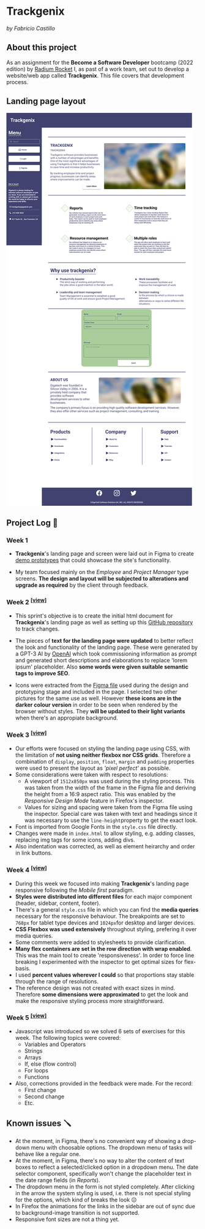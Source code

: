 # Trackgenix
_by Fabricio Castillo_

## About this project
As an assignment for the **Become a Software Developer**  bootcamp (2022 edition) by [Radium Rocket](https://radiumrocket.com/) I, as past of a work team, set out to develop a website/web app called **Trackgenix**. This file covers that development process.

## Landing page layout
<img src="semana-04/assets/img/landing-page.jpg">

## Project Log 📆

### Week 1

- **Trackgenix**'s landing page and screen were laid out in Figma to create [demo prototypes](https://www.figma.com/proto/2t7XPyK3dineUQt2Coyxj6/UI-kit-RR-BaSP-A?node-id=653%3A1345) that could showcase the site's functionality.

- My team focused mainly on the _Employee_ and _Project Manager_ type screens. **The design and layout will be subjected to alterations and upgrade as required** by the client through feedback.

### Week 2 <sup>[[view]](https://eyrent.github.io/BaSP-A2022-Etapa1/semana-02/index.html)</sup>

- This sprint's objective is to create the initial html document for **Trackgenix**'s landing page as well as setting up this [GitHub repository](https://github.com/eyrent/BaSP-A2022-Etapa1) to track changes.

- The pieces of **text for the landing page were updated** to better reflect the look and functionality of the landing page. These were generated by a GPT-3 AI by [OpenAI](https://beta.openai.com/playground) which took commissioning information as prompt and generated short descriptions and elaborations to replace 'lorem ipsum' placeholder. Also **some words were given suitable semantic tags to improve SEO**.

- Icons were extracted from the [Figma file](https://www.figma.com/file/2t7XPyK3dineUQt2Coyxj6/UI-kit-RR-BaSP-A) used during the design and prototyping stage and included in the page. I selected two other pictures for the same use as well. However **these icons are in the darker colour version** in order to be seen when rendered by the browser without styles. They **will be updated to their light variants** when there's an appropiate background.

### Week 3 <sup>[[view]](https://eyrent.github.io/BaSP-A2022-Etapa1/semana-03/index.html)</sup>
- Our efforts were focused on styling the landing page using CSS, with the limitation of **not using neither flexbox nor CSS grids**. Therefore a combination of `display`, `position`, `float`, `margin` and `padding` properties were used to present the layout as _'pixel perfect'_ as possible.
- Some considerations were taken with respect to resolutions:
    - A viewport of `1512x850px` was used during the styling process. This was taken from the width of the frame in the Figma file and deriving the height from a 16:9 aspect ratio. This was enabled by the _Responsive Design Mode_ feature in Firefox's inspector.
    - Values for sizing and spacing were taken from the Figma file using the inspector. Special care was taken with text and headings since it was necessary to use the `line-height`property to get the exact look.
- Font is imported from Google Fonts in the `style.css` file directly.
- Changes were made in `index.html` to allow styling, e.g. adding classes, replacing img tags for some icons, adding divs.
- Also indentation was corrected, as well as element heirarchy and order in link buttons.

### Week 4 <sup>[[view]](https://eyrent.github.io/BaSP-A2022-Etapa1/semana-04/index.html)</sup>

- During this week we focused into making **Trackgenix**'s landing page responsive following the _Mobile first_ paradigm.
- **Styles were distributed into different files** for each major component (header, sidebar, content, footer).
- There's a general `style.css` file in which you can find the **media queries** necessary for the responsive behaviour. The breakpoints are set to `768px` for tablet type devices and `1024px`for desktop and larger devices.
- **CSS Flexbox was used extensively** throughout styling, prefering it over media queries.
-  Some comments were added to stylesheets to provide clarification.
-  **Many flex containers are set in the row direction with wrap enabled**. This was the main tool to create 'responsiveness'. In order to force line breaking I experimented with the inspector to get optimal sizes for flex-basis.
-  I used **percent values wherever I could** so that proportions stay stable through the range of resolutions.
-  The reference design was not created with exact sizes in mind. Therefore **some dimensions were approximated** to get the look and make the responsive styling process more straightforward.

### Week 5 <sup>[[view]](https://eyrent.github.io/BaSP-A2022-Etapa1/semana-05/index.html)</sup>

- Javascript was introduced so we solved 6 sets of exercises for this week. The following topics were covered:
    - Variables and Operators
    - Strings
    - Arrays
    - If, else (flow control)
    - For loops
    - Functions
- Also, corrections provided in the feedback were made. For the record:
  - First change
  - Second change
  - Etc.

## Known issues 🪛

- At the moment, in Figma, there's no convenient way of showing a drop-down menu with choosable options. The dropdown menu of tasks will behave like a regular one.
- At the moment, in Figma, there's no way to alter the content of text boxes to reflect a selected/clicked option in a dropdown menu. The date selector component, specifically won't change the placeholder text in the date range fields (in _Reports_).
- The dropdown menu in the form is not styled completely. After clicking in the arrow the system styling is used, i.e. there is not special styling for the options, which kind of breaks the look 😐
- In Firefox the animations for the links in the sidebar are out of sync due to background-image transition is not supported.
- Responsive font sizes are not a thing yet.